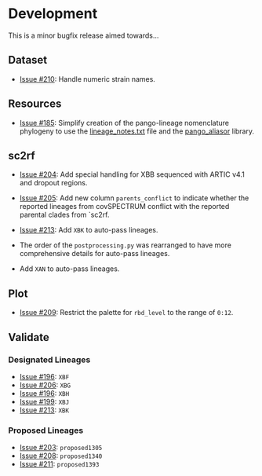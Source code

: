 # Development

This is a minor bugfix release aimed towards...

## Dataset

- [Issue #210](https://github.com/ktmeaton/ncov-recombinant/issues/210): Handle numeric strain names.

## Resources

- [Issue #185](https://github.com/ktmeaton/ncov-recombinant/issues/185): Simplify creation of the pango-lineage nomenclature phylogeny to use the [lineage_notes.txt](https://github.com/cov-lineages/pango-designation/blob/master/lineage_notes.txt) file and the [pango_aliasor](https://github.com/corneliusroemer/pango_aliasor) library.

## sc2rf

- [Issue #204](https://github.com/ktmeaton/ncov-recombinant/issues/204): Add special handling for XBB sequenced with ARTIC v4.1 and dropout regions.
- [Issue #205](https://github.com/ktmeaton/ncov-recombinant/issues/205): Add new column `parents_conflict` to indicate whether the reported lineages from covSPECTRUM conflict with the reported parental clades from `sc2rf.
- [Issue #213](https://github.com/ktmeaton/ncov-recombinant/issues/213): Add `XBK` to auto-pass lineages.

- The order of the `postprocessing.py` was rearranged to have more comprehensive details for auto-pass lineages.
- Add `XAN` to auto-pass lineages.

## Plot

- [Issue #209](https://github.com/ktmeaton/ncov-recombinant/issues/209): Restrict the palette for `rbd_level` to the range of `0:12`.

## Validate

### Designated Lineages

- [Issue #196](https://github.com/ktmeaton/ncov-recombinant/issues/196): `XBF`
- [Issue #206](https://github.com/ktmeaton/ncov-recombinant/issues/206): `XBG`
- [Issue #196](https://github.com/ktmeaton/ncov-recombinant/issues/198): `XBH`
- [Issue #199](https://github.com/ktmeaton/ncov-recombinant/issues/199): `XBJ`
- [Issue #213](https://github.com/ktmeaton/ncov-recombinant/issues/213): `XBK`

### Proposed Lineages

- [Issue #203](https://github.com/ktmeaton/ncov-recombinant/issues/203): `proposed1305`
- [Issue #208](https://github.com/ktmeaton/ncov-recombinant/issues/208): `proposed1340`
- [Issue #211](https://github.com/ktmeaton/ncov-recombinant/issues/211): `proposed1393`
